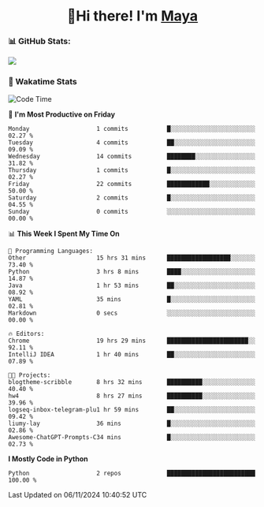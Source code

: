  <h1 align="center">👋Hi there! I'm <a href="https://liumyblog.cn">Maya</a></h1>

### 📊 GitHub Stats:
<p href="https://github.com/anuraghazra/github-readme-stats">
<img align="left" src="https://github-readme-stats.vercel.app/api?username=liumy-lay&show_icons=true&title_color=ffffff&icon_color=ffffff&text_color=ffffff&bg_color=D80835&hide_title=true" />
</p>
<br clear="left"/>

### 🚀 Wakatime Stats
<!--START_SECTION:waka-->
![Code Time](http://img.shields.io/badge/Code%20Time-130%20hrs%2012%20mins-blue)

📅 **I'm Most Productive on Friday** 

```text
Monday                   1 commits           █░░░░░░░░░░░░░░░░░░░░░░░░   02.27 % 
Tuesday                  4 commits           ██░░░░░░░░░░░░░░░░░░░░░░░   09.09 % 
Wednesday                14 commits          ████████░░░░░░░░░░░░░░░░░   31.82 % 
Thursday                 1 commits           █░░░░░░░░░░░░░░░░░░░░░░░░   02.27 % 
Friday                   22 commits          ████████████░░░░░░░░░░░░░   50.00 % 
Saturday                 2 commits           █░░░░░░░░░░░░░░░░░░░░░░░░   04.55 % 
Sunday                   0 commits           ░░░░░░░░░░░░░░░░░░░░░░░░░   00.00 % 
```


📊 **This Week I Spent My Time On** 

```text
💬 Programming Languages: 
Other                    15 hrs 31 mins      ██████████████████░░░░░░░   73.40 % 
Python                   3 hrs 8 mins        ████░░░░░░░░░░░░░░░░░░░░░   14.87 % 
Java                     1 hr 53 mins        ██░░░░░░░░░░░░░░░░░░░░░░░   08.92 % 
YAML                     35 mins             █░░░░░░░░░░░░░░░░░░░░░░░░   02.81 % 
Markdown                 0 secs              ░░░░░░░░░░░░░░░░░░░░░░░░░   00.00 % 

🔥 Editors: 
Chrome                   19 hrs 29 mins      ███████████████████████░░   92.11 % 
IntelliJ IDEA            1 hr 40 mins        ██░░░░░░░░░░░░░░░░░░░░░░░   07.89 % 

🐱‍💻 Projects: 
blogtheme-scribble       8 hrs 32 mins       ██████████░░░░░░░░░░░░░░░   40.40 % 
hw4                      8 hrs 27 mins       ██████████░░░░░░░░░░░░░░░   39.96 % 
logseq-inbox-telegram-plu1 hr 59 mins        ██░░░░░░░░░░░░░░░░░░░░░░░   09.42 % 
liumy-lay                36 mins             █░░░░░░░░░░░░░░░░░░░░░░░░   02.86 % 
Awesome-ChatGPT-Prompts-C34 mins             █░░░░░░░░░░░░░░░░░░░░░░░░   02.73 % 
```

**I Mostly Code in Python** 

```text
Python                   2 repos             █████████████████████████   100.00 % 
```




 Last Updated on 06/11/2024 10:40:52 UTC
<!--END_SECTION:waka-->
